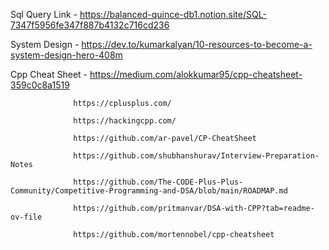 Sql Query Link - https://balanced-quince-db1.notion.site/SQL-7347f5956fe347f887b4132c716cd236

System Design  - https://dev.to/kumarkalyan/10-resources-to-become-a-system-design-hero-408m

Cpp Cheat Sheet - https://medium.com/alokkumar95/cpp-cheatsheet-359c0c8a1519

                  https://cplusplus.com/

                  https://hackingcpp.com/

                  https://github.com/ar-pavel/CP-CheatSheet

                  https://github.com/shubhanshurav/Interview-Preparation-Notes

                  https://github.com/The-CODE-Plus-Plus-Community/Competitive-Programming-and-DSA/blob/main/ROADMAP.md

                  https://github.com/pritmanvar/DSA-with-CPP?tab=readme-ov-file

                  https://github.com/mortennobel/cpp-cheatsheet

